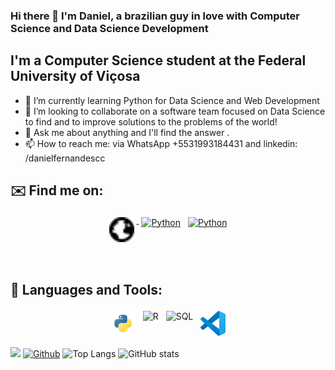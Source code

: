 ### Hi there 👋 I'm Daniel, a brazilian guy in love with Computer Science and Data Science Development 

## I'm a Computer Science student at the Federal University of Viçosa

- 🌱 I’m currently learning Python for Data Science and Web Development
- 👯 I’m looking to collaborate on a software team focused on Data Science to find and to improve solutions to the problems of the world!
- 💬 Ask me about anything and I'll find the answer .
- 📫 How to reach me: via WhatsApp +5531993184431 and linkedin: /danielfernandescc

## ✉️ Find me on:


<p align="center">
 <a href="https://github.com/danielfernandescc" target="_blank" rel="noopener noreferrer"> <img src="https://raw.githubusercontent.com/iconic/open-iconic/master/svg/globe.svg" alt="Python" height="40" style="vertical-align:top; margin:4px"> </a>
 <a href="https://www.linkedin.com/in/danielfernandescc/" target="_blank" rel="noopener noreferrer"> <img src="https://cdn.jsdelivr.net/npm/simple-icons@v3/icons/linkedin.svg" alt="Python" height="40" style="vertical-align:top; margin:4px"></a>
 <a href="mailto:danielnrk3@gmail.com"> <img src="https://cdn.jsdelivr.net/npm/simple-icons@v3/icons/gmail.svg" alt="Python" height="40" style="vertical-align:top; margin:4px"></a>
</p>

<br />

## 🧰 Languages and Tools:
<p align="center">
<img src="https://raw.githubusercontent.com/github/explore/80688e429a7d4ef2fca1e82350fe8e3517d3494d/topics/python/python.png" alt="Python" height="40" style="vertical-align:top; margin:4px"> 
<img src="https://img.icons8.com/windows/32/4a90e2/r-project.png" alt="R" height="40" style="vertical-align:top; margin:4px">
<img src="https://img.icons8.com/ios-filled/50/fa314a/sql.png" alt="SQL" height="40" style="vertical-align:top; margin:4px">
<img src="https://raw.githubusercontent.com/github/explore/80688e429a7d4ef2fca1e82350fe8e3517d3494d/topics/visual-studio-code/visual-studio-code.png" alt="VS Code" height="40" style="vertical-align:top; margin:4px">
</p>

![](https://visitor-badge.laobi.icu/badge?page_id=danielfernandescc.danielfernandescc)
[![Github](https://img.shields.io/github/followers/danielfernandescc?label=Follow&style=social)](https://github.com/danielfernandescc)
![Top Langs](https://github-readme-stats.vercel.app/api/top-langs/?username=danielfernandescc&theme=gotham)
![GitHub stats](https://github-readme-stats.vercel.app/api?username=danielfernandescc&show_icons=true&theme=gotham)

